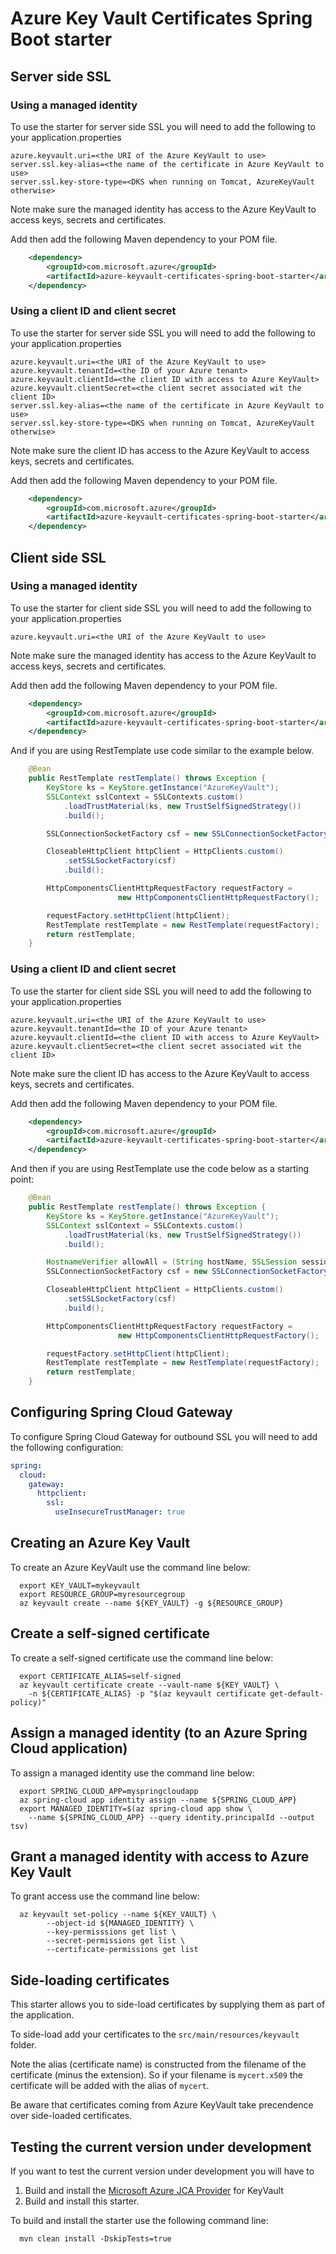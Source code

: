 # Azure Key Vault Certificates Spring Boot starter 

## Server side SSL

### Using a managed identity

To use the starter for server side SSL you will need to add the following to
your application.properties

```
azure.keyvault.uri=<the URI of the Azure KeyVault to use>
server.ssl.key-alias=<the name of the certificate in Azure KeyVault to use>
server.ssl.key-store-type=<DKS when running on Tomcat, AzureKeyVault otherwise>
```

Note make sure the managed identity has access to the Azure KeyVault to access
keys, secrets and certificates.

Add then add the following Maven dependency to your POM file.

```xml
    <dependency>
        <groupId>com.microsoft.azure</groupId>
        <artifactId>azure-keyvault-certificates-spring-boot-starter</artifactId>
    </dependency>
```

### Using a client ID and client secret

To use the starter for server side SSL you will need to add the following to
your application.properties

```
azure.keyvault.uri=<the URI of the Azure KeyVault to use>
azure.keyvault.tenantId=<the ID of your Azure tenant>
azure.keyvault.clientId=<the client ID with access to Azure KeyVault>
azure.keyvault.clientSecret=<the client secret associated wit the client ID>
server.ssl.key-alias=<the name of the certificate in Azure KeyVault to use>
server.ssl.key-store-type=<DKS when running on Tomcat, AzureKeyVault otherwise>
```

Note make sure the client ID has access to the Azure KeyVault to access
keys, secrets and certificates.

Add then add the following Maven dependency to your POM file.

```xml
    <dependency>
        <groupId>com.microsoft.azure</groupId>
        <artifactId>azure-keyvault-certificates-spring-boot-starter</artifactId>
    </dependency>
```

## Client side SSL

### Using a managed identity

To use the starter for client side SSL you will need to add the following to
your application.properties

```
azure.keyvault.uri=<the URI of the Azure KeyVault to use>
```
Note make sure the managed identity has access to the Azure KeyVault to access
keys, secrets and certificates.

Add then add the following Maven dependency to your POM file.

```xml
    <dependency>
        <groupId>com.microsoft.azure</groupId>
        <artifactId>azure-keyvault-certificates-spring-boot-starter</artifactId>
    </dependency>
```

And if you are using RestTemplate use code similar to the example below.

```java
    @Bean
    public RestTemplate restTemplate() throws Exception {
        KeyStore ks = KeyStore.getInstance("AzureKeyVault");
        SSLContext sslContext = SSLContexts.custom()
            .loadTrustMaterial(ks, new TrustSelfSignedStrategy())
            .build();

        SSLConnectionSocketFactory csf = new SSLConnectionSocketFactory(sslContext);

        CloseableHttpClient httpClient = HttpClients.custom()
            .setSSLSocketFactory(csf)
            .build();

        HttpComponentsClientHttpRequestFactory requestFactory =
                        new HttpComponentsClientHttpRequestFactory();

        requestFactory.setHttpClient(httpClient);
        RestTemplate restTemplate = new RestTemplate(requestFactory);
        return restTemplate;
    }
```

### Using a client ID and client secret

To use the starter for client side SSL you will need to add the following to
your application.properties

```
azure.keyvault.uri=<the URI of the Azure KeyVault to use>
azure.keyvault.tenantId=<the ID of your Azure tenant>
azure.keyvault.clientId=<the client ID with access to Azure KeyVault>
azure.keyvault.clientSecret=<the client secret associated wit the client ID>
```

Note make sure the client ID has access to the Azure KeyVault to access
keys, secrets and certificates.

Add then add the following Maven dependency to your POM file.

```xml
    <dependency>
        <groupId>com.microsoft.azure</groupId>
        <artifactId>azure-keyvault-certificates-spring-boot-starter</artifactId>
    </dependency>
```

And then if you are using RestTemplate use the code below as a starting
point:

```java
    @Bean
    public RestTemplate restTemplate() throws Exception {
        KeyStore ks = KeyStore.getInstance("AzureKeyVault");
        SSLContext sslContext = SSLContexts.custom()
            .loadTrustMaterial(ks, new TrustSelfSignedStrategy())
            .build();

        HostnameVerifier allowAll = (String hostName, SSLSession session) -> true;
        SSLConnectionSocketFactory csf = new SSLConnectionSocketFactory(sslContext, allowAll);

        CloseableHttpClient httpClient = HttpClients.custom()
            .setSSLSocketFactory(csf)
            .build();

        HttpComponentsClientHttpRequestFactory requestFactory =
                        new HttpComponentsClientHttpRequestFactory();

        requestFactory.setHttpClient(httpClient);
        RestTemplate restTemplate = new RestTemplate(requestFactory);
        return restTemplate;
    }
```

## Configuring Spring Cloud Gateway

To configure Spring Cloud Gateway for outbound SSL you will need
to add the following configuration:

```yaml
spring:
  cloud:
    gateway:
      httpclient:
        ssl:
          useInsecureTrustManager: true
```

## Creating an Azure Key Vault

To create an Azure KeyVault use the command line below:

```shell
  export KEY_VAULT=mykeyvault
  export RESOURCE_GROUP=myresourcegroup
  az keyvault create --name ${KEY_VAULT} -g ${RESOURCE_GROUP}
```

## Create a self-signed certificate

To create a self-signed certificate use the command line below:

```shell
  export CERTIFICATE_ALIAS=self-signed
  az keyvault certificate create --vault-name ${KEY_VAULT} \
    -n ${CERTIFICATE_ALIAS} -p "$(az keyvault certificate get-default-policy)"
```

## Assign a managed identity (to an Azure Spring Cloud application)

To assign a managed identity use the command line below:

```shell
  export SPRING_CLOUD_APP=myspringcloudapp
  az spring-cloud app identity assign --name ${SPRING_CLOUD_APP}
  export MANAGED_IDENTITY=$(az spring-cloud app show \
    --name ${SPRING_CLOUD_APP} --query identity.principalId --output tsv)
```

## Grant a managed identity with access to Azure Key Vault

To grant access use the command line below:

```shell
  az keyvault set-policy --name ${KEY_VAULT} \
        --object-id ${MANAGED_IDENTITY} \
        --key-permisssions get list \
        --secret-permissions get list \
        --certificate-permissions get list
```

## Side-loading certificates

This starter allows you to side-load certificates by supplying them as part of
the application. 

To side-load add your certificates to the `src/main/resources/keyvault` folder.

Note the alias (certificate name) is constructed from the filename of the 
certificate (minus the extension). So if your filename is `mycert.x509` the
certificate will be added with the alias of `mycert`. 

Be aware that certificates coming from Azure KeyVault take precendence over 
side-loaded certificates.

## Testing the current version under development 

If you want to test the current version under development you will have to

1. Build and install the [Microsoft Azure JCA Provider](../../keyvault/azure-security-keyvault-jca/README.md) for KeyVault
1. Build and install this starter.

To build and install the starter use the following command line:

```
  mvn clean install -DskipTests=true
```
